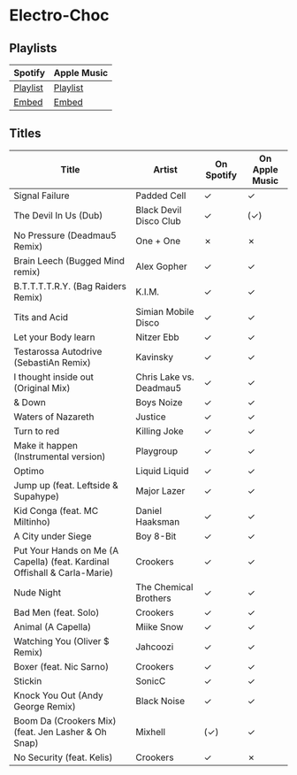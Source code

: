 # Electro-Choc

## Playlists

| Spotify                                                                 | Apple Music                                                                                 |
| ----------------------------------------------------------------------- | ------------------------------------------------------------------------------------------- |
| [Playlist](https://open.spotify.com/playlist/7pe3kOMMsBjqfpLygrxHue)    | [Playlist](https://itunes.apple.com/playlist/pl.94ae5408bacc440fb6fc29bd997c50a0)           |
| [Embed](https://open.spotify.com/embed/playlist/7pe3kOMMsBjqfpLygrxHue) | [Embed](https://tools.applemusic.com/embed/v1/playlist/pl.94ae5408bacc440fb6fc29bd997c50a0) |

## Titles

| Title                                                                     | Artist                  | On Spotify | On Apple Music |
| ------------------------------------------------------------------------- | ----------------------- | ---------- | -------------- |
| Signal Failure                                                            | Padded Cell             | ✓          | ✓              |
| The Devil In Us (Dub)                                                     | Black Devil Disco Club  | ✓          | (✓)            |
| No Pressure (Deadmau5 Remix)                                              | One + One               | ✗          | ✗              |
| Brain Leech (Bugged Mind remix)                                           | Alex Gopher             | ✓          | ✓              |
| B.T.T.T.T.R.Y. (Bag Raiders Remix)                                        | K.I.M.                  | ✓          | ✓              |
| Tits and Acid                                                             | Simian Mobile Disco     | ✓          | ✓              |
| Let your Body learn                                                       | Nitzer Ebb              | ✓          | ✓              |
| Testarossa Autodrive (SebastiAn Remix)                                    | Kavinsky                | ✓          | ✓              |
| I thought inside out (Original Mix)                                       | Chris Lake vs. Deadmau5 | ✓          | ✓              |
| & Down                                                                    | Boys Noize              | ✓          | ✓              |
| Waters of Nazareth                                                        | Justice                 | ✓          | ✓              |
| Turn to red                                                               | Killing Joke            | ✓          | ✓              |
| Make it happen (Instrumental version)                                     | Playgroup               | ✓          | ✓              |
| Optimo                                                                    | Liquid Liquid           | ✓          | ✓              |
| Jump up (feat. Leftside & Supahype)                                       | Major Lazer             | ✓          | ✓              |
| Kid Conga (feat. MC Miltinho)                                             | Daniel Haaksman         | ✓          | ✓              |
| A City under Siege                                                        | Boy 8-Bit               | ✓          | ✓              |
| Put Your Hands on Me (A Capella) (feat. Kardinal Offishall & Carla-Marie) | Crookers                | ✓          | ✓              |
| Nude Night                                                                | The Chemical Brothers   | ✓          | ✓              |
| Bad Men (feat. Solo)                                                      | Crookers                | ✓          | ✓              |
| Animal (A Capella)                                                        | Miike Snow              | ✓          | ✓              |
| Watching You (Oliver $ Remix)                                             | Jahcoozi                | ✓          | ✓              |
| Boxer (feat. Nic Sarno)                                                   | Crookers                | ✓          | ✓              |
| Stickin                                                                   | SonicC                  | ✓          | ✓              |
| Knock You Out (Andy George Remix)                                         | Black Noise             | ✓          | ✓              |
| Boom Da (Crookers Mix) (feat. Jen Lasher & Oh Snap)                       | Mixhell                 | (✓)        | ✓              |
| No Security (feat. Kelis)                                                 | Crookers                | ✓          | ✗              |
